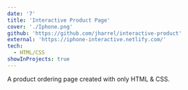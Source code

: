 ```yaml
---
date: '7'
title: 'Interactive Product Page'
cover: './Iphone.png'
github: 'https://github.com/jharrel/interactive-product'
external: 'https://iphone-interactive.netlify.com/'
tech:
  - HTML/CSS
showInProjects: true
---
```


A product ordering page created with only HTML & CSS.

